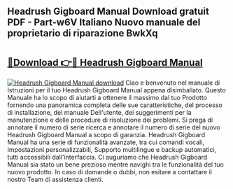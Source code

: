 ## Headrush Gigboard Manual Download gratuit PDF - Part-w6V Italiano Nuovo manuale del proprietario di riparazione BwkXq

# <h2><a href="http://dffckak.blite.top/?on=Headrush+Gigboard+Manual">🔗Download 👉🔴 Headrush Gigboard Manual</a></h2>

[![Headrush Gigboard Manual download](https://i.imgur.com/lujVjoI.png)](http://dffckak.blite.top/?on=Headrush+Gigboard+Manual)
Ciao e benvenuto nel manuale di Istruzioni per il tuo Headrush Gigboard Manual appena disimballato. Questo Manuale ha lo scopo di aiutarti a ottenere il massimo dal tuo Prodotto fornendo una panoramica completa delle sue caratteristiche, del processo di installazione, del manuale Dell'utente, dei suggerimenti per la manutenzione e delle procedure di risoluzione dei problemi. Si prega di annotare il numero di serie ricerca e annotare il numero di serie del nuovo Headrush Gigboard Manual a scopo di garanzia. Headrush Gigboard Manual ha una serie di funzionalità avanzate, tra cui comandi vocali, Impostazioni personalizzabili, Supporto multilingue e backup automatici, tutti accessibili dall'interfaccia. Ci auguriamo che Headrush Gigboard Manual sia stato un bene prezioso mentre navighi tra le funzionalità del tuo nuovo prodotto. In caso di domande o dubbi, non esitare a contattare il nostro Team di assistenza clienti.
